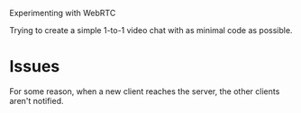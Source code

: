 Experimenting with WebRTC


Trying to create a simple 1-to-1 video chat with as minimal code as possible.



Issues
======

For some reason, when a new client reaches the server, the other clients aren't notified.